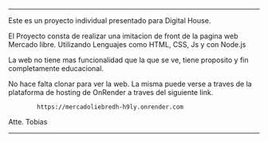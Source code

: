 
***********

Este es un proyecto individual presentado para Digital House.

El Proyecto consta de realizar una imitacion de front de la pagina web Mercado libre. Utilizando Lenguajes como HTML, CSS, Js y con Node.js

La web no tiene mas funcionalidad que la que se ve, tiene proposito y fin completamente educacional.

No hace falta clonar para ver la web. La misma puede verse a traves de la plataforma de hosting de OnRender a traves del siguiente link.

            https://mercadoliebredh-h9ly.onrender.com

Atte. Tobias

***********
